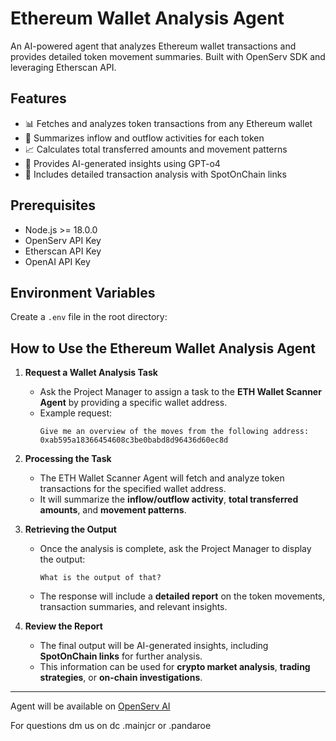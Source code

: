 # Ethereum Wallet Analysis Agent

An AI-powered agent that analyzes Ethereum wallet transactions and provides detailed token movement summaries. Built with OpenServ SDK and leveraging Etherscan API.

## Features

- 📊 Fetches and analyzes token transactions from any Ethereum wallet
- 💱 Summarizes inflow and outflow activities for each token
- 📈 Calculates total transferred amounts and movement patterns
- 🤖 Provides AI-generated insights using GPT-o4
- 🔗 Includes detailed transaction analysis with SpotOnChain links

## Prerequisites

- Node.js >= 18.0.0
- OpenServ API Key
- Etherscan API Key
- OpenAI API Key

## Environment Variables

Create a `.env` file in the root directory:



## How to Use the Ethereum Wallet Analysis Agent

1. **Request a Wallet Analysis Task**  
   - Ask the Project Manager to assign a task to the **ETH Wallet Scanner Agent** by providing a specific wallet address.  
   - Example request:  
     ```
     Give me an overview of the moves from the following address: 0xab595a18366454608c3be0babd8d96436d60ec8d
     ```

2. **Processing the Task**  
   - The ETH Wallet Scanner Agent will fetch and analyze token transactions for the specified wallet address.  
   - It will summarize the **inflow/outflow activity**, **total transferred amounts**, and **movement patterns**.  

3. **Retrieving the Output**  
   - Once the analysis is complete, ask the Project Manager to display the output:  
     ```
     What is the output of that?
     ```
   - The response will include a **detailed report** on the token movements, transaction summaries, and relevant insights.  

4. **Review the Report**  
   - The final output will be AI-generated insights, including **SpotOnChain links** for further analysis.  
   - This information can be used for **crypto market analysis**, **trading strategies**, or **on-chain investigations**.

---



Agent will be available on [OpenServ AI](https://openserv.ai/)

For questions dm us on dc .mainjcr or .pandaroe 

